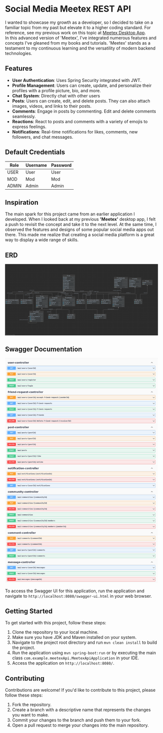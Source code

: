 # Social Media Meetex REST API 

I wanted to showcase my growth as a developer, so I decided to take on a familiar topic from my past but elevate it to a higher coding standard. For reference, see my previous work on this topic at [Meetex Desktop App](https://github.com/cyboranf/meetex-desktop-app). </br>
In this advanced version of 'Meetex', I've integrated numerous features and concepts I've gleaned from my books and tutorials. 'Meetex' stands as a testament to my continuous learning and the versatility of modern backend technologies.


## Features
- **User Authentication**: Uses Spring Security integrated with JWT.
- **Profile Management**: Users can create, update, and personalize their profiles with a profile picture, bio, and more.
- **Chat System**: Directly chat with other users
- **Posts**: Users can create, edit, and delete posts. They can also attach images, videos, and links to their posts.
- **Comments**: Engage in posts by commenting. Edit and delete comments seamlessly.
- **Reactions**: React to posts and comments with a variety of emojis to express feelings.
- **Notifications**: Real-time notifications for likes, comments, new followers, and chat messages.

## Default Credentials
| Role         | Username| Password |
|--------------|----------|----------|
|     USER     |   User   | User     |
| MOD         | Mod      | Mod  |
|    ADMIN     | Admin    | Admin    |

## Inspiration
The main spark for this project came from an earlier application I developed. When I looked back at my previous **'Meetex'** desktop app, I felt a push to revisit the concept and take it to the next level. At the same time, I observed the features and designs of some popular social media apps out there. This made me realize that creating a social media platform is a great way to display a wide range of skills.

## ERD

![ERD](/images/erd.png)

## Swagger Documentation

![Swagger Documentation](/images/swaggerDocumentation.png)

To access the Swagger UI for this application, run the application and navigate to `http://localhost:8080/swagger-ui.html` in your web browser.

## Getting Started

To get started with this project, follow these steps:

1. Clone the repository to your local machine.
2. Make sure you have JDK and Maven installed on your system.
3. Navigate to the project root directory and run `mvn clean install` to build the project.
4. Run the application using `mvn spring-boot:run` or by executing the main class `com.example.meetexApi.MeetexApiApplication` in your IDE.
5. Access the application on `http://localhost:8080/`.

## Contributing

Contributions are welcome! If you'd like to contribute to this project, please follow these steps:

1. Fork the repository.
2. Create a branch with a descriptive name that represents the changes you want to make.
3. Commit your changes to the branch and push them to your fork.
4. Open a pull request to merge your changes into the main repository.
